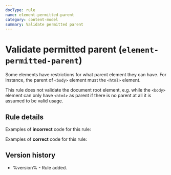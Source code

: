 ```yaml
---
docType: rule
name: element-permitted-parent
category: content-model
summary: Validate permitted parent
---
```


# Validate permitted parent (`element-permitted-parent`)

Some elements have restrictions for what parent element they can have.
For instance, the parent of `<body>` element must the `<html>` element.

This rule does not validate the document root element, e.g. while the `<body>` element can only have `<html>` as parent if there is no parent at all it is assumed to be valid usage.

## Rule details

Examples of **incorrect** code for this rule:

<validate name="incorrect" rules="element-permitted-parent">
    <div>
        <title>Lorem ipsum</title>
    </div>
</validate>

Examples of **correct** code for this rule:

<validate name="correct" rules="element-permitted-parent">
    <head>
        <title>Lorem ipsum</title>
    </head>
</validate>

## Version history

- %version% - Rule added.

